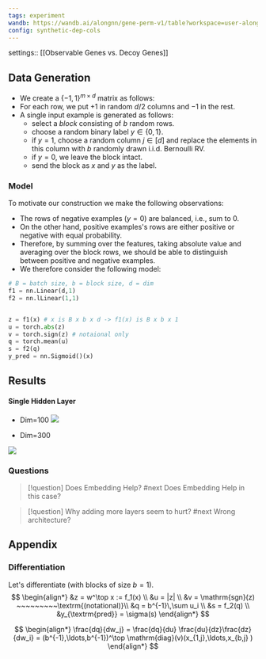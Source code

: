 ```yaml
---
tags: experiment
wandb: https://wandb.ai/alongnn/gene-perm-v1/table?workspace=user-alongnn 
config: synthetic-dep-cols
---
```



settings:: [[Observable Genes vs. Decoy Genes]] 
## Data Generation

- We create a $\{-1,1\}^{m \times d}$ matrix as follows:
- For each row, we put $+1$ in random $d/2$ columns and $-1$ in the rest.
- A single input example is generated as follows:
	- select a *block* consisting of $b$ random rows.
	- choose a random binary label $y \in \{0,1\}$. 
	- if $y=1$, choose a random column $j \in [d]$ and replace the elements in this column with $b$ randomly drawn i.i.d. Bernoulli RV.
	- if $y=0$, we leave the block intact.
	- send the block as $x$ and $y$ as the label.

### Model
To motivate our construction we make the following observations:
- The rows of negative examples ($y=0$) are balanced, i.e., sum to $0$. 
- On the other hand, positive examples's rows are either positive or negative with equal probability. 
- Therefore, by summing over the features, taking absolute value and averaging over the block rows, we should be able to distinguish between positive and negative examples.
- We therefore consider the following model:

```python
# B = batch size, b = block size, d = dim
f1 = nn.Linear(d,1) 
f2 = nn.lLinear(1,1) 


z = f1(x) # x is B x b x d -> f1(x) is B x b x 1
u = torch.abs(z)
v = torch.sign(z) # notaional only
q = torch.mean(u)
s = f2(q)
y_pred = nn.Sigmoid()(x)
```




## Results


#### Single Hidden Layer

- Dim=100
![](https://i.imgur.com/Mc5M3wy.png)


- Dim=300

![](https://i.imgur.com/DJTE5oE.png)


### Questions


> [!question] Does Embedding Help?   #next 
> Does Embedding Help in this case?



> [!question] Why adding more layers seem to hurt?      #next
>  Wrong architecture?

## Appendix

### Differentiation

Let's differentiate (with blocks of size $b=1$).
$$
\begin{align*}
&z = w^\top x := f_1(x) \\
&u = |z| \\
&v = \mathrm{sgn}(z) ~~~~~~~~~\textrm{(notational)}\\ 
&q = b^{-1}\,\sum u_i \\
&s = f_2(q) \\
&y_{\textrm{pred}} = \sigma(s)
\end{align*}
$$

$$
\begin{align*}
\frac{dq}{dw_j} = \frac{dq}{du} \frac{du}{dz}\frac{dz}{dw_i} 
= (b^{-1},\ldots,b^{-1})^\top \mathrm{diag}(v)(x_{1,j},\ldots,x_{b,j} )
\end{align*}
$$

